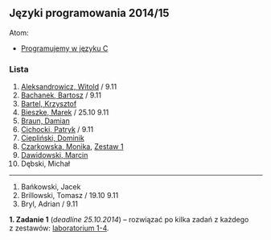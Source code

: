 ## Języki programowania 2014/15

Atom:

* [Programujemy w języku C](c-atom.md)


### Lista

1. [Aleksandrowicz, Witold](https://github.com/waleksandrowicz/zadania-z-basha) / 9.11
1. [Bachanek, Bartosz](https://github.com/bbachanek/zadania-z-basha) / 9.11
1. [Bartel, Krzysztof](https://github.com/deer667/zadania_z_basha/tree/master)
1. [Bieszke, Marek](https://github.com/Biemark/zadania-bash) / 25.10 9.11
1. [Braun, Damian](https://github.com/damianbraun/jpzadania)
1. [Cichocki, Patryk](https://github.com/pcichocki/jp-zad-ug) / 9.11
1. [Ciepliński, Dominik](https://github.com/Mafferek/Programowanie---Na-Uczelni)
1. [Czarkowska, Monika](https://github.com/monika001/zadania-z-basha/), [Zestaw 1](https://github.com/monika001/Programowanie-w-C)
1. [Dawidowski, Marcin](https://github.com/mdawidowski/Zadania-z-basha)
1. Dębski, Michał

----

1. Bańkowski, Jacek
1. Brillowski, Tomasz / 19.10 9.11
1. Bryl, Adrian / 9.11

<!--

1. Bar, Łukasz / 19.10 25.10 9.11
1. Bigus, Michał / 19.10, 25.10 9.11
1. Borawski, Rafał / 19.10, 25.10 9.11
1. Darecki, Filip / 19.10, 25.10 9.11
1. Drywa, Kamil / 19.10, 25.10 9.11
1. Ferenc, Robert / 19.10, 25.10 9.11
1. Gdaniec, Mateusz / 19.10, 25.10 9.11
1. Gil, Wojciech / 19.10, 25.10 9.11

-->

**1. Zadanie 1** (*deadline 25.10.2014*) –
rozwiązać po kilka zadań z każdego z zestawów:
[laboratorium 1-4](http://wbzyl.inf.ug.edu.pl/sp/exercises).
